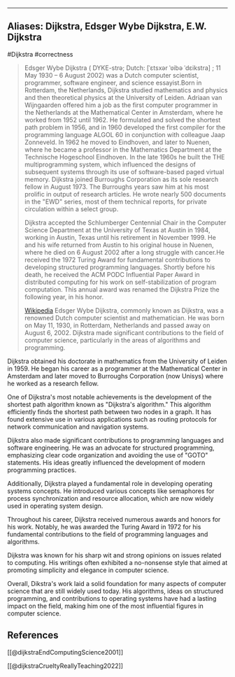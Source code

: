 


---
Aliases: Dijkstra, Edsger Wybe Dijkstra, E.W. Dijkstra
---
#Dijkstra #correctness 

> Edsger Wybe Dijkstra ( DYKE-strə; Dutch: [ˈɛtsxər ˈʋibə ˈdɛikstra] ; 11 May 1930 – 6 August 2002) was a Dutch computer scientist, programmer, software engineer, and science essayist.Born in Rotterdam, the Netherlands, Dijkstra studied mathematics and physics and then theoretical physics at the University of Leiden. Adriaan van Wijngaarden offered him a job as the first computer programmer in the Netherlands at the Mathematical Center in Amsterdam, where he worked from 1952 until 1962. He formulated and solved the shortest path problem in 1956, and in 1960 developed the first compiler for the programming language ALGOL 60 in conjunction with colleague Jaap Zonneveld. In 1962 he moved to Eindhoven, and later to Nuenen, where he became a professor in the Mathematics Department at the Technische Hogeschool Eindhoven. In the late 1960s he built the THE multiprogramming system, which influenced the designs of subsequent systems through its use of software-based paged virtual memory. Dijkstra joined Burroughs Corporation as its sole research fellow in August 1973. The Burroughs years saw him at his most prolific in output of research articles. He wrote nearly 500 documents in the "EWD" series, most of them technical reports, for private circulation within a select group.
>
> Dijkstra accepted the Schlumberger Centennial Chair in the Computer Science Department at the University of Texas at Austin in 1984, working in Austin, Texas until his retirement in November 1999. He and his wife returned from Austin to his original house in Nuenen, where he died on 6 August 2002 after a long struggle with cancer.He received the 1972 Turing Award for fundamental contributions to developing structured programming languages. Shortly before his death, he received the ACM PODC Influential Paper Award in distributed computing for his work on self-stabilization of program computation. This annual award was renamed the Dijkstra Prize the following year, in his honor.
>
> [Wikipedia](https://en.wikipedia.org/wiki/Edsger%20W.%20Dijkstra)
Edsger Wybe Dijkstra, commonly known as Dijkstra, was a renowned Dutch computer scientist and mathematician. He was born on May 11, 1930, in Rotterdam, Netherlands and passed away on August 6, 2002. Dijkstra made significant contributions to the field of computer science, particularly in the areas of algorithms and programming.

Dijkstra obtained his doctorate in mathematics from the University of Leiden in 1959. He began his career as a programmer at the Mathematical Center in Amsterdam and later moved to Burroughs Corporation (now Unisys) where he worked as a research fellow.

One of Dijkstra's most notable achievements is the development of the shortest path algorithm known as "Dijkstra's algorithm." This algorithm efficiently finds the shortest path between two nodes in a graph. It has found extensive use in various applications such as routing protocols for network communication and navigation systems.

Dijkstra also made significant contributions to programming languages and software engineering. He was an advocate for structured programming, emphasizing clear code organization and avoiding the use of "GOTO" statements. His ideas greatly influenced the development of modern programming practices.

Additionally, Dijkstra played a fundamental role in developing operating systems concepts. He introduced various concepts like semaphores for process synchronization and resource allocation, which are now widely used in operating system design.

Throughout his career, Dijkstra received numerous awards and honors for his work. Notably, he was awarded the Turing Award in 1972 for his fundamental contributions to the field of programming languages and algorithms.

Dijkstra was known for his sharp wit and strong opinions on issues related to computing. His writings often exhibited a no-nonsense style that aimed at promoting simplicity and elegance in computer science.

Overall, Dikstra's work laid a solid foundation for many aspects of computer science that are still widely used today. His algorithms, ideas on structured programming, and contributions to operating systems have had a lasting impact on the field, making him one of the most influential figures in computer science.

## References
[[@dijkstraEndComputingScience2001]]

[[@dijkstraCrueltyReallyTeaching2022]]